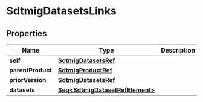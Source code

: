 

# SdtmigDatasetsLinks


## Properties

Name | Type | Description | Notes
------------ | ------------- | ------------- | -------------
**self** | [**SdtmigDatasetsRef**](SdtmigDatasetsRef.md) |  |  [optional]
**parentProduct** | [**SdtmigProductRef**](SdtmigProductRef.md) |  |  [optional]
**priorVersion** | [**SdtmigDatasetsRef**](SdtmigDatasetsRef.md) |  |  [optional]
**datasets** | [**Seq&lt;SdtmigDatasetRefElement&gt;**](SdtmigDatasetRefElement.md) |  |  [optional]



